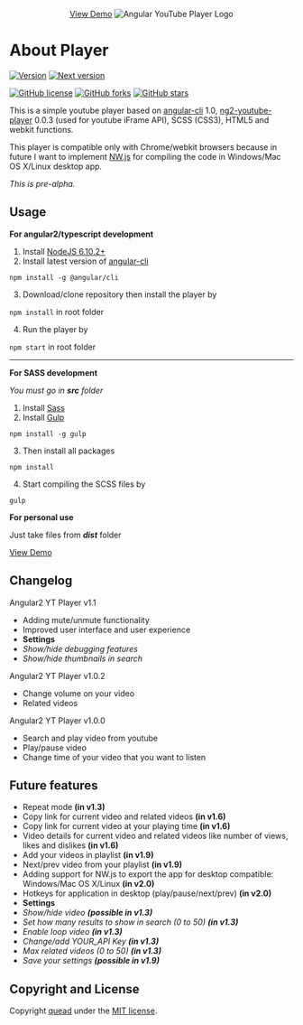 <p align="center">
  <a href="https://quead.github.io/demo/" title="YouTube Player Demo">View Demo</a>
  <img alt="Angular YouTube Player Logo" src="http://i.imgur.com/5vx8KxG.png" style="height: auto; max-width:100%;" />
</p>

# About Player
[![Version](https://img.shields.io/badge/Current%20version-v1.1-brightgreen.svg?style=flat)](https://github.com/quead/angular2-yt-player)
[![Next version](https://img.shields.io/badge/Next%20version-v1.3-e52d27.svg)](https://github.com/quead/angular2-yt-player#changelog)

[![GitHub license](https://img.shields.io/badge/license-MIT-blue.svg)](https://raw.githubusercontent.com/quead/angular2-yt-player/master/LICENSE)
[![GitHub forks](https://img.shields.io/github/forks/quead/angular2-yt-player.svg)](https://github.com/quead/angular2-yt-player/network)
[![GitHub stars](https://img.shields.io/github/stars/quead/angular2-yt-player.svg)](https://github.com/quead/angular2-yt-player/stargazers)

This is a simple youtube player based on [angular-cli](https://github.com/angular/angular-cli "Angular Cli") 1.0, [ng2-youtube-player](https://github.com/orizens/ng2-youtube-player "ng2 youtube player") 0.0.3 (used for youtube iFrame API), SCSS (CSS3), HTML5 and webkit functions.

This player is compatible only with Chrome/webkit browsers because in future I want to implement [NW.js](https://nwjs.io/ 'NWjs website') for compiling the code in Windows/Mac OS X/Linux desktop app.

*This is pre-alpha.*

## Usage

**For angular2/typescript development**
1. Install [NodeJS 6.10.2+](https://nodejs.org/en/download/ "Node JS Download")
2. Install latest version of [angular-cli](https://github.com/angular/angular-cli "Angular Cli")

`npm install -g @angular/cli`

3. Download/clone repository then install the player by

`npm install` in root folder

4. Run the player by

`npm start` in root folder

------

**For SASS development**

*You must go in **src** folder*
1. Install [Sass](http://sass-lang.com/install "Sass website")
2. Install [Gulp](https://github.com/gulpjs/gulp "Gulp download")

`npm install -g gulp`

3. Then install all packages

`npm install`

4. Start compiling the SCSS files by

`gulp`

**For personal use**

Just take files from ***dist*** folder

<a href="https://quead.github.io/demo/" title="YouTube Player Demo">View Demo</a>

## Changelog

Angular2 YT Player v1.1
- Adding mute/unmute functionality
- Improved user interface and user experience
- **Settings**
- *Show/hide debugging features*
- *Show/hide thumbnails in search*


Angular2 YT Player v1.0.2
- Change volume on your video
- Related videos

Angular2 YT Player v1.0.0
- Search and play video from youtube
- Play/pause video
- Change time of your video that you want to listen

## Future features
- Repeat mode **(in v1.3)**
- Copy link for current video and related videos **(in v1.6)** 
- Copy link for current video at your playing time **(in v1.6)**
- Video details for current video and related videos like number of views, likes and dislikes **(in v1.6)**
- Add your videos in playlist **(in v1.9)**
- Next/prev video from your playlist **(in v1.9)**
- Adding support for NW.js to export the app for desktop compatible: Windows/Mac OS X/Linux **(in v2.0)**
- Hotkeys for application in desktop (play/pause/next/prev) **(in v2.0)**
- **Settings**
- *Show/hide video **(possible in v1.3)***
- *Set how many results to show in search (0 to 50) **(in v1.3)***
- *Enable loop video **(in v1.3)***
- *Change/add YOUR_API Key **(in v1.3)***
- *Max related videos (0 to 50) **(in v1.3)***
- *Save your settings **(possible in v1.9)***

## Copyright and License
Copyright [quead](https://github.com/quead) under the [MIT license](LICENSE).
